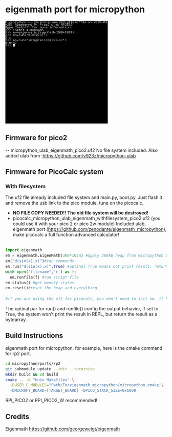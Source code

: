 # eigenmath port for micropython

![PicoCalc screenshoot](./imgs/screenshot.jpg)

## Firmware for pico2
-- micropython_ulab_eigenmath_pico2.uf2
No file system included. Also added ulab from :https://github.com/v923z/micropython-ulab


## Firmware for PicoCalc system
### With filesystem
The uf2 file already included file system and main.py, boot.py. Just flash it and remove the usb link to the pico module, tune on the picocalc. 
- **NO FILE COPY NEEDED!! The old file system will be destroyed!**
- picocalc_micropython_ulab_eigenmath_withfilesystem_pico2.uf2 (you could use it with your pico 2 or pico 2w module)
Included ulab, eigenmath port (https://github.com/zenodante/eigenmath_micropython), make picocalc a full function advanced calculator!

```python

import eigenmath
em = eigenmath.EigenMath(300*1024) #apply 300kB heap from micropython GC
em("d(sin(x),x)")#run commonds
em.run("d(sin(x),x)",True) #optinal True means not print result, return result as a bytearray with \n\x0
with open("filename",'r') as f:
  em.runfile(f) #run script file
em.status() #get memory status
em.reset()#reset the heap and everything

#if you are using the uf2 for picocalc, you don't need to init em, it has been init in the boot.py

```
The optinal par for run() and runfile() config the output behavior, if set to True, the system won't print the result in REPL, but return the result as a bytearray. 
## Build Instructions
eigenmath port for micropython, for example, here is the cmake command for rp2 port.

```sh
cd micropython/ports/rp2
git submodule update --init --recursive
mkdir build && cd build
cmake .. -G "Unix Makefiles" \
  -DUSER_C_MODULES="Path/To/eigenmath_micropython/micropython.cmake;\
  -DMICROPY_BOARD=[TARGET_BOARD] -DPICO_STACK_SIZE=0x6000
```
RPI_PICO2 or RPI_PICO2_W recommended!


## Credits
Eigenmath https://github.com/georgeweigt/eigenmath
